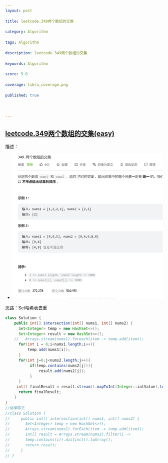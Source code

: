 ```yaml
---
layout: post

title: leetcode.349两个数组的交集

category: Algorithm

tags: Algorithm

description: leetcode.349两个数组的交集

keywords: Algorithm

score: 5.0

coverage: libra_coverage.png

published: true



---
```


##  [leetcode.349两个数组的交集(easy)](https://leetcode.cn/problems/intersection-of-two-arrays/)

描述：

- ![image-20221113175343313](/assets/imgs/image-20221113175343313.png)

思路：Set哈希表去重

```java
class Solution {
    public int[] intersection(int[] nums1, int[] nums2) {
      Set<Integer> temp = new HashSet<>();
      Set<Integer> result = new HashSet<>();
    //   Arrays.stream(nums1).foreach(item -> temp.add(item));
      for(int i = 0;i<nums1.length;i++){
          temp.add(nums1[i]);
      }
      for(int j=0;j<nums2.length;j++){
           if(temp.contains(nums2[j])){
               result.add(nums2[j]);
           }
      }
     int[] finalResult = result.stream().mapToInt(Integer::intValue).toArray();
      return finalResult;
    }
}
//偷懒写法
//class Solution {
//     public int[] intersection(int[] nums1, int[] nums2) {
//       Set<Integer> temp = new HashSet<>();
//       Arrays.stream(nums1).forEach(item -> temp.add(item));
//       int[] result = Arrays.stream(nums2).filter(i -> 
//       temp.contains(i)).distinct().toArray();
//       return result;
//     }
// }
```

